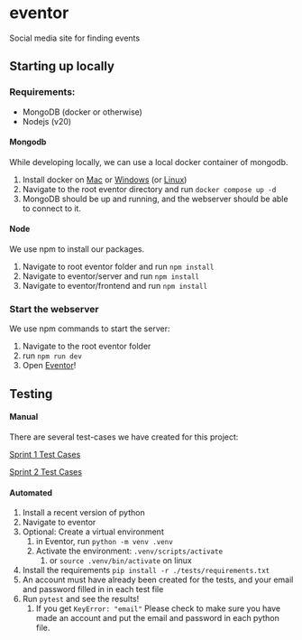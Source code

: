 # eventor
Social media site for finding events

## Starting up locally
### Requirements: 
- MongoDB (docker or otherwise)
- Nodejs (v20)
#### Mongodb
While developing locally, we can use a local docker container of mongodb.

1. Install docker on [Mac](https://docs.docker.com/desktop/install/mac-install/) or [Windows](https://docs.docker.com/desktop/install/windows-install/) (or [Linux](https://docs.docker.com/engine/install/))
2. Navigate to the root eventor directory and run `docker compose up -d`
3. MongoDB should be up and running, and the webserver should be able to connect to it.

#### Node
We use npm to install our packages.
1. Navigate to root eventor folder and run `npm install`
2. Navigate to eventor/server and run `npm install`
3. Navigate to eventor/frontend and run `npm install`

### Start the webserver
We use npm commands to start the server:
1. Navigate to the root eventor folder
2. run `npm run dev`
3. Open [Eventor](http://localhost:3000/)!

## Testing
#### Manual
There are several test-cases we have created for this project:

[Sprint 1 Test Cases](/tests/Sprint_1_Test_Cases.md)

[Sprint 2 Test Cases](/tests/Sprint_2_Test_Cases.md)
#### Automated
1. Install a recent version of python
2. Navigate to eventor
3. Optional: Create a virtual environment
	1. in Eventor, run `python -m venv .venv`
	2. Activate the environment: `.venv/scripts/activate`
		1. or `source .venv/bin/activate` on linux
4. Install the requirements `pip install -r ./tests/requirements.txt`
5. An account must have already been created for the tests, and your email and password filled in in each test file
6. Run `pytest` and see the results!
	1. If you get `KeyError: "email"` Please check to make sure you have made an account and put the email and password in each python file.